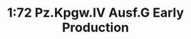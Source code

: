 ---
layout: product
title: "1:72 Pz.Kpgw.IV Ausf.G Early Production"
price: "3500" 
desc: "Maketa"
img_path: "/assets/img/DRA7278.webp"
brand: "Dragon"
available: false
special_offer: false
new: false
soon: false
cat: "010000"
subcat: "010600"
subsubcat: "0N/A"
sifra: "DRA7278"
popular: false
---